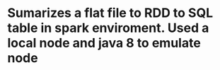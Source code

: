 # Sumarizes a flat file to RDD to SQL table in spark enviroment. Used a local node and java 8 to emulate node
